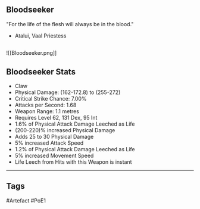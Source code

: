 ## Bloodseeker
"For the life of the flesh will always be in the blood."
- Atalui, Vaal Priestess
##
![[Bloodseeker.png]]
## Bloodseeker Stats
- Claw
- Physical Damage: (162-172.8) to (255-272)
- Critical Strike Chance: 7.00%
- Attacks per Second: 1.68
- Weapon Range: 1.1 metres
- Requires Level 62, 131 Dex, 95 Int
- 1.6% of Physical Attack Damage Leeched as Life
- (200-220)% increased Physical Damage
- Adds 25 to 30 Physical Damage
- 5% increased Attack Speed
- 1.2% of Physical Attack Damage Leeched as Life
- 5% increased Movement Speed
- Life Leech from Hits with this Weapon is instant


---
## Tags
#Artefact
#PoE1